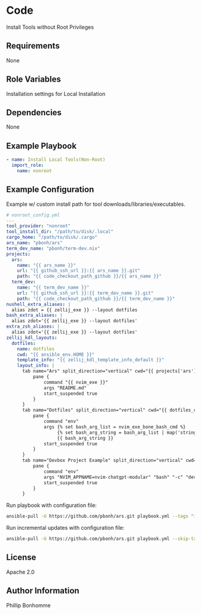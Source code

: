 Code
=========

Install Tools without Root Privileges

Requirements
------------

None

Role Variables
--------------

Installation settings for Local Installation

Dependencies
------------

None

Example Playbook
----------------

```yaml
- name: Install Local Tools(Non-Root)
  import_role:
    name: nonroot
```

Example Configuration
----------------

Example w/ custom install path for tool downloads/libraries/executables.
```yaml
# nonroot_config.yml
---
tool_provider: "nonroot"
tool_install_dir: "/path/to/disk/.local"
cargo_home: "/path/to/disk/.cargo"
ars_name: "pbonh/ars"
term_dev_name: "pbonh/term-dev.nix"
projects:
  ars:
    name: "{{ ars_name }}"
    url: "{{ github_ssh_url }}:{{ ars_name }}.git"
    path: "{{ code_checkout_path_github }}/{{ ars_name }}"
  term_dev:
    name: "{{ term_dev_name }}"
    url: "{{ github_ssh_url }}:{{ term_dev_name }}.git"
    path: "{{ code_checkout_path_github }}/{{ term_dev_name }}"
nushell_extra_aliases: |
  alias zdot = {{ zellij_exe }} --layout dotfiles
bash_extra_aliases: |
  alias zdot='{{ zellij_exe }} --layout dotfiles'
extra_zsh_aliases: |
  alias zdot='{{ zellij_exe }} --layout dotfiles'
zellij_kdl_layouts:
  dotfiles:
    name: dotfiles
    cwd: "{{ ansible_env.HOME }}"
    template_info: "{{ zellij_kdl_template_info_default }}"
    layout_info: |
      tab name="Ars" split_direction="vertical" cwd="{{ projects['ars']['path'] }}" focus=true {
          pane {
              command "{{ nvim_exe }}"
              args "README.md"
              start_suspended true
          }
      }
      tab name="Dotfiles" split_direction="vertical" cwd="{{ dotfiles_checkout_dir }}" {
          pane {
              command "env"
              args {% set bash_arg_list = nvim_exe_bone_bash_cmd %}
                   {% set bash_arg_string = bash_arg_list | map('string') | map('regex_replace', '^(.*)$', '"\\1"') | join(' ') %}
                   {{ bash_arg_string }}
              start_suspended true
          }
      }
      tab name="Devbox Project Example" split_direction="vertical" cwd="/path/to/devbox_project" {
          pane {
              command "env"
              args "NVIM_APPNAME=nvim-chatgpt-modular" "bash" "-c" "devbox run -- {{ nvim_exe }} README.md"
              start_suspended true
          }
      }
```

Run playbook with configuration file:
```bash
ansible-pull -U https://github.com/pbonh/ars.git playbook.yml --tags "install" -e "@nonroot_config.yml"
```

Run incremental updates with configuration file:
```bash
ansible-pull -U https://github.com/pbonh/ars.git playbook.yml --skip-tags "install" -e "@nonroot_config.yml"
```

License
-------

Apache 2.0

Author Information
------------------

Phillip Bonhomme
